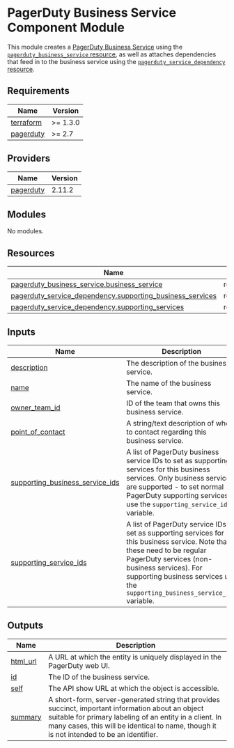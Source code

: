 # PagerDuty Business Service Component Module

This module creates a [PagerDuty Business Service](https://support.pagerduty.com/docs/business-services) using the
[`pagerduty_business_service` resource](https://registry.terraform.io/providers/PagerDuty/pagerduty/latest/docs/resources/business_service),
as well as attaches dependencies that feed in to the business service using the [`pagerduty_service_dependency` resource](https://registry.terraform.io/providers/PagerDuty/pagerduty/latest/docs/resources/service_dependency).

<!-- BEGIN_TF_DOCS -->
## Requirements

| Name | Version |
|------|---------|
| <a name="requirement_terraform"></a> [terraform](#requirement\_terraform) | >= 1.3.0 |
| <a name="requirement_pagerduty"></a> [pagerduty](#requirement\_pagerduty) | >= 2.7 |

## Providers

| Name | Version |
|------|---------|
| <a name="provider_pagerduty"></a> [pagerduty](#provider\_pagerduty) | 2.11.2 |

## Modules

No modules.

## Resources

| Name | Type |
|------|------|
| [pagerduty_business_service.business_service](https://registry.terraform.io/providers/pagerduty/pagerduty/latest/docs/resources/business_service) | resource |
| [pagerduty_service_dependency.supporting_business_services](https://registry.terraform.io/providers/pagerduty/pagerduty/latest/docs/resources/service_dependency) | resource |
| [pagerduty_service_dependency.supporting_services](https://registry.terraform.io/providers/pagerduty/pagerduty/latest/docs/resources/service_dependency) | resource |

## Inputs

| Name | Description | Type | Default | Required |
|------|-------------|------|---------|:--------:|
| <a name="input_description"></a> [description](#input\_description) | The description of the business service. | `string` | n/a | yes |
| <a name="input_name"></a> [name](#input\_name) | The name of the business service. | `string` | n/a | yes |
| <a name="input_owner_team_id"></a> [owner\_team\_id](#input\_owner\_team\_id) | ID of the team that owns this business service. | `string` | n/a | yes |
| <a name="input_point_of_contact"></a> [point\_of\_contact](#input\_point\_of\_contact) | A string/text description of who to contact regarding this business service. | `string` | `null` | no |
| <a name="input_supporting_business_service_ids"></a> [supporting\_business\_service\_ids](#input\_supporting\_business\_service\_ids) | A list of PagerDuty business service IDs to set as supporting services for this business services. Only business services are supported - to set normal PagerDuty supporting services use the `supporting_service_ids` variable. | `list(string)` | `[]` | no |
| <a name="input_supporting_service_ids"></a> [supporting\_service\_ids](#input\_supporting\_service\_ids) | A list of PagerDuty service IDs to set as supporting services for this business service. Note that these need to be regular PagerDuty services (non-business services). For supporting business services use the `supporting_business_service_ids` variable. | `list(string)` | `[]` | no |

## Outputs

| Name | Description |
|------|-------------|
| <a name="output_html_url"></a> [html\_url](#output\_html\_url) | A URL at which the entity is uniquely displayed in the PagerDuty web UI. |
| <a name="output_id"></a> [id](#output\_id) | The ID of the business service. |
| <a name="output_self"></a> [self](#output\_self) | The API show URL at which the object is accessible. |
| <a name="output_summary"></a> [summary](#output\_summary) | A short-form, server-generated string that provides succinct, important information about an object suitable for primary labeling of an entity in a client. In many cases, this will be identical to name, though it is not intended to be an identifier. |
<!-- END_TF_DOCS -->
